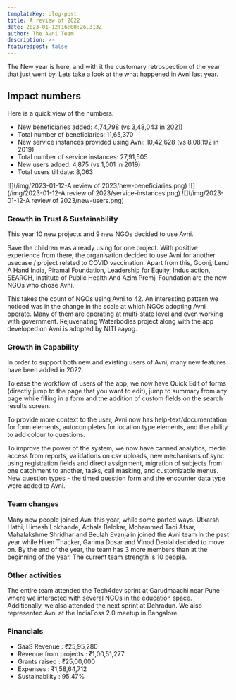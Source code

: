 ```yaml
---
templateKey: blog-post
title: A review of 2022
date: 2023-01-12T16:00:26.313Z
author: The Avni Team
description: >-
featuredpost: false
---
```



The New year is here, and with it the customary retrospection of the year that just went by. Lets take a look at the what happened in Avni last year. 

## Impact numbers
Here is a quick view of the numbers. 

- New beneficiaries added: 4,74,798 (vs 3,48,043 in 2021)
- Total number of beneficiaries: 11,65,370
- New service instances provided using Avni: 10,42,628 (vs 8,08,192 in 2019)
- Total number of service instances: 27,91,505
- New users added: 4,875 (vs 1,001 in 2019)
- Total users till date: 8,063


![](/img/2023-01-12-A review of 2023/new-beneficiaries.png)
![](/img/2023-01-12-A review of 2023/service-instances.png)
![](/img/2023-01-12-A review of 2023/new-users.png)



### Growth in Trust & Sustainability
This year 10 new projects and 9 new NGOs decided to use Avni. 

Save the children was already using for one project. With positive experience from there, the organisation decided to use Avni for another usecase / project related to COVID vaccination. Apart from this, Goonj, Lend A Hand India, Piramal Foundation, Leadership for Equity, Indus action, SEARCH, Institute of Public Health And Azim Premji Foundation are the new NGOs who chose Avni. 

This takes the count of NGOs using Avni to 42. An interesting pattern we noticed was in the change in the scale at which NGOs adopting Avni operate. Many of them are operating at multi-state level and even working with government. Rejuvenating Waterbodies project along with the app developed on Avni is adopted by NITI aayog.

### Growth in Capability
In order to support both new and existing users of Avni, many new features have been added in 2022. 

To ease the workflow of users of the app, we now have Quick Edit of forms (directly jump to the page that you want to edit), jump to summary from any page while filling in a form and the addition of custom fields on the search results screen.

To provide more context to the user, Avni now has help-text/documentation for form elements, autocompletes for location type elements, and the ability to add colour to questions.

To improve the power of the system, we now have canned analytics, media access from reports, validations on csv uploads, new mechanisms of sync using registration fields and direct assignment, migration of subjects from one catchment to another, tasks, call masking, and customizable menus. New question types - the timed question form and the encounter data type were added to Avni.

### Team changes

Many new people joined Avni this year, while some parted ways. Utkarsh Hathi, Himesh Lokhande, Achala Belokar, Mohammed Taqi Afsar, Mahalakshme Shridhar and Beulah Evanjalin  joined the Avni team in the past year while Hiren Thacker, Garima Dosar and Vinod Deolal decided to move on. By the end of the year, the team has 3 more members than at the beginning of the year. The current team strength is 10 people.


### Other activities
The entire team attended the Tech4dev sprint at Garudmaachi near Pune where we interacted with several NGOs in the education space. Additionally, we also attended the next sprint at Dehradun.
We also represented Avni at the IndiaFoss 2.0 meetup in Bangalore. 

### Financials
- SaaS Revenue : ₹25,95,280
- Revenue from projects : ₹1,00,51,277
- Grants raised : ₹25,00,000
- Expenses : ₹1,58,64,712
- Sustainability : 95.47%


.
